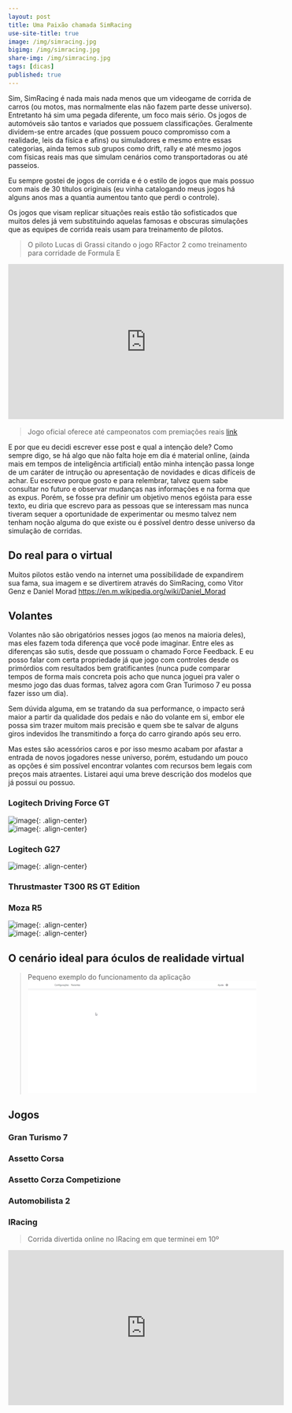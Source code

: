 ```yaml
---
layout: post
title: Uma Paixão chamada SimRacing
use-site-title: true
image: /img/simracing.jpg
bigimg: /img/simracing.jpg
share-img: /img/simracing.jpg
tags: [dicas]
published: true
---
```


Sim, SimRacing é nada mais nada menos que um videogame de corrida de carros (ou motos, mas normalmente elas não fazem parte desse universo). Entretanto há sim uma pegada diferente, um foco mais sério. Os jogos de automóveis são tantos e variados que possuem classificações. Geralmente dividem-se entre arcades (que possuem pouco compromisso com a realidade, leis da física e afins) ou simuladores e mesmo entre essas categorias, ainda temos sub grupos como drift, rally e até mesmo jogos com físicas reais mas que simulam cenários como transportadoras ou até passeios.

Eu sempre gostei de jogos de corrida e é o estilo de jogos que mais possuo com mais de 30 títulos originais (eu vinha catalogando meus jogos há alguns anos mas a quantia aumentou tanto que perdi o controle).

Os jogos que visam replicar situações reais estão tão sofisticados que muitos deles já vem substituindo aquelas famosas e obscuras simulações que as equipes de corrida reais usam para treinamento de pilotos.

> O piloto Lucas di Grassi citando o jogo RFactor 2 como treinamento para corridade de Formula E
<iframe width="560" height="315" src="https://www.youtube.com/watch?v=q2fQtTsdGqc" frameborder="0" allow="accelerometer; autoplay; encrypted-media; gyroscope; picture-in-picture" allowfullscreen></iframe>

> Jogo oficial oferece até campeonatos com premiações reais
[link](https://traxion.gg/formula-es-esports-competition-returns-gen3-cars-and-e40000-prize-pool/?utm_source=pocket_saves)

E por que eu decidi escrever esse post e qual a intenção dele? Como sempre digo, se há algo que não falta hoje em dia é material online, (ainda mais em tempos de inteligência artificial) então minha intenção passa longe de um caráter de intrução ou apresentação de novidades e dicas difíceis de achar. Eu escrevo porque gosto e para relembrar, talvez quem sabe consultar no futuro e observar mudanças nas informações e na forma que as expus. Porém, se fosse pra definir um objetivo menos egóista para esse texto, eu diria que escrevo para as pessoas que se interessam mas nunca tiveram sequer a oportunidade de experimentar ou mesmo talvez nem tenham noção alguma do que existe ou é possível dentro desse universo da simulação de corridas.

## Do real para o virtual

Muitos pilotos estão vendo na internet uma possibilidade de expandirem sua fama, sua imagem e se divertirem através do SimRacing, como Vitor Genz e Daniel Morad
https://en.m.wikipedia.org/wiki/Daniel_Morad


## Volantes

Volantes não são obrigatórios nesses jogos (ao menos na maioria deles), mas eles fazem toda diferença que você pode imaginar. Entre eles as diferenças são sutis, desde que possuam o chamado Force Feedback. E eu posso falar com certa propriedade já que jogo com controles desde os primórdios com resultados bem gratificantes (nunca pude comparar tempos de forma mais concreta pois acho que nunca joguei pra valer o mesmo jogo das duas formas, talvez agora com Gran Turimoso 7 eu possa fazer isso um dia).

Sem dúvida alguma, em se tratando da sua performance, o impacto será maior a partir da qualidade dos pedais e não do volante em si, embor ele possa sim trazer muitom mais precisão e quem sbe te salvar de alguns giros indevidos lhe transmitindo a força do carro girando após seu erro.

Mas estes são acessórios caros e por isso mesmo acabam por afastar a entrada de novos jogadores nesse universo, porém, estudando um pouco as opções é sim possível encontrar volantes com recursos bem legais com preços mais atraentes. Listarei aqui uma breve descrição dos modelos que já possui ou possuo.

### Logitech Driving Force GT

![image](../img/drivingforcegt01){: .align-center}  
![image](../img/drivingforcegt02){: .align-center}  

### Logitech G27

![image](../img/g27){: .align-center}  

### Thrustmaster T300 RS GT Edition


### Moza R5

![image](../img/moza01){: .align-center}  
![image](../img/cockpit){: .align-center}  

## O cenário ideal para óculos de realidade virtual

> Pequeno exemplo do funcionamento da aplicação
![gif](https://github.com/PRElias/images-gifs-readme/raw/master/nutri-funcionalidades.gif?raw=true)


## Jogos

### Gran Turismo 7

### Assetto Corsa

### Assetto Corza Competizione

### Automobilista 2

### IRacing

> Corrida divertida online no IRacing em que terminei em 10º
<iframe width="560" height="315" src="https://www.youtube.com/watch?v=oq22ZnxIa84" frameborder="0" allow="accelerometer; autoplay; encrypted-media; gyroscope; picture-in-picture" allowfullscreen></iframe>

